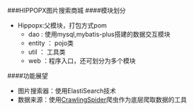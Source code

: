 ###HIPPOPX图片搜索商城
####模块划分

- Hippopx:父模块，打包方式pom
    - dao : 使用mysql,mybatis-plus搭建的数据交互模块
    - entity ： pojo类
    - util ： 工具类
    - web ：程序入口，还可划分为多个模块
  
####功能展望

- 图片搜索器：使用ElastiSearch技术
- 数据来源：使用[CrawlingSpider]("https://github.com/xyj1209/CrawlingSpider")爬虫作为底层爬取数据的工具

